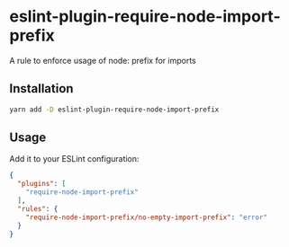 # eslint-plugin-require-node-import-prefix

A rule to enforce usage of node: prefix for imports

## Installation

```bash
yarn add -D eslint-plugin-require-node-import-prefix
```

## Usage

Add it to your ESLint configuration:

```json
{
  "plugins": [
    "require-node-import-prefix"
  ],
  "rules": {
    "require-node-import-prefix/no-empty-import-prefix": "error"
  }
}
```
